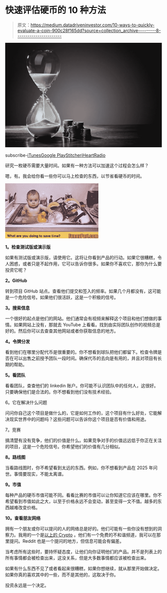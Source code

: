 # 快速评估硬币的 10 种方法

> 原文：<https://medium.datadriveninvestor.com/10-ways-to-quickly-evaluate-a-coin-900c28f165dd?source=collection_archive---------8----------------------->

![](img/cb1ca66ddff15d7d8fa7769c1f9af2de.png)

subscribe-[iTunes](https://itunes.apple.com/us/podcast/bit-better-have-my-money/id1374764732)[Google Play](https://playmusic.app.goo.gl/?ibi=com.google.PlayMusic&isi=691797987&ius=googleplaymusic&apn=com.google.android.music&link=https://play.google.com/music/m/Ikoddu7nd3g5ijjnhnedvdpgzo4?t%3DBit_Better_Have_My_Money!%26pcampaignid%3DMKT-na-all-co-pr-mu-pod-16)[Stitcher](http://www.stitcher.com/s?fid=183129&refid=stpr)[iHeartRadio](https://www.iheart.com/podcast/269-Bit-Better-Have-My-29238100)

研究一枚硬币需要大量时间。如果有一种方法可以加速这个过程会怎么样？

嗯，有。我会给你看一些你可以马上检查的东西，以节省看硬币的时间。

![](img/9440f7c543fa3bc93528063c8a7392e4.png)

**1。检查测试版或演示版**

如果有测试版或演示版，请使用它。这将让你看到产品的行动。如果它很糟糕，令人困惑，或者只是不起作用，它可以告诉你很多。如果你不喜欢它，那你为什么要投资它呢？

**2。GitHub**

转到项目 GitHub 站点。查看他们提交和签入的频率。如果几个月都没有，这可能是一个危险信号。如果他们很活跃，这是一个积极的信号。

**3。搜索信息**

一个很好的起点是他们的网站。他们通常会有视频来解释这个项目和他们想做的事情。如果网站上没有，那就去 YouTube 上看看。找到由实际团队创作的视频总是好的。然后你可以去查查其他网站或者你获取信息的地方。

**4。令牌分发**

看到他们在哪里分配代币是很重要的。你不想看到球队把他们都留下。检查令牌是否在可以出售之前授予团队一段时间。确保代币的去向是有用的，并且对项目有长期的帮助。

**5。看团队**

看看团队，查查他们的 linkedin 账户。你可能不认识团队中的任何人，这很好。只要确保他们是合法的。你不想看到他们没有技术经验。

6。它在解决什么问题

问问你自己这个项目是做什么的，它是如何工作的，这个项目有什么好处，它能解决现实世界中的问题吗？这些问题可以告诉你这个项目是否有价值和用途。

7。竞赛

搞清楚有没有竞争，他们的价值是什么。如果竞争对手的价值远远低于你正在关注的项目，这是一个危险信号。你希望他们的价值有几分相似。

**8。路线图**

当看路线图时，你不希望看到太远的东西。例如，你不想看到产品在 2025 年问世。事情要现实，不能太离谱。

**9。市值**

每种产品的硬币市值可能不同。看看比赛的市值可以让你知道它应该在哪里。你不希望看到市值如此之大，以至于价格永远不会变动，甚至变得一文不值。越多的东西越难改变价格。

**10。查看朋友网络**

拥有一个朋友或你可以提问的人的网络总是好的。他们可能有一些你没有想到的洞察力。我用的一个是[以上的 Crypto](https://abovecrypto.com/) 。他们有一个免费的不和谐频道，我可以在那里提问。Reddit 也是一个提问的地方，但信息可能会有偏差。

当考虑所有这些时，要持怀疑态度，让他们向你证明他们的产品。并不是列表上的所有事情都会被检查出来，这没关系，但是大多数事情都应该被检查出来。

如果有什么东西不见了或者看起来很糟糕，如果你想继续，就从那里开始做决定。如果你真的喜欢其中的一些，而不是其他的，这取决于你。

投资永远是一个决定。